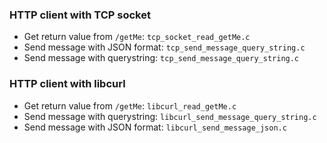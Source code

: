 ### HTTP client with TCP socket

* Get return value from ``/getMe``: ``tcp_socket_read_getMe.c``
* Send message with JSON format: ``tcp_send_message_query_string.c``
* Send message with querystring: ``tcp_send_message_query_string.c``

### HTTP client with libcurl

* Get return value from ``/getMe``: ``libcurl_read_getMe.c``
* Send message with querystring: ``libcurl_send_message_query_string.c``
* Send message with JSON format: ``libcurl_send_message_json.c``